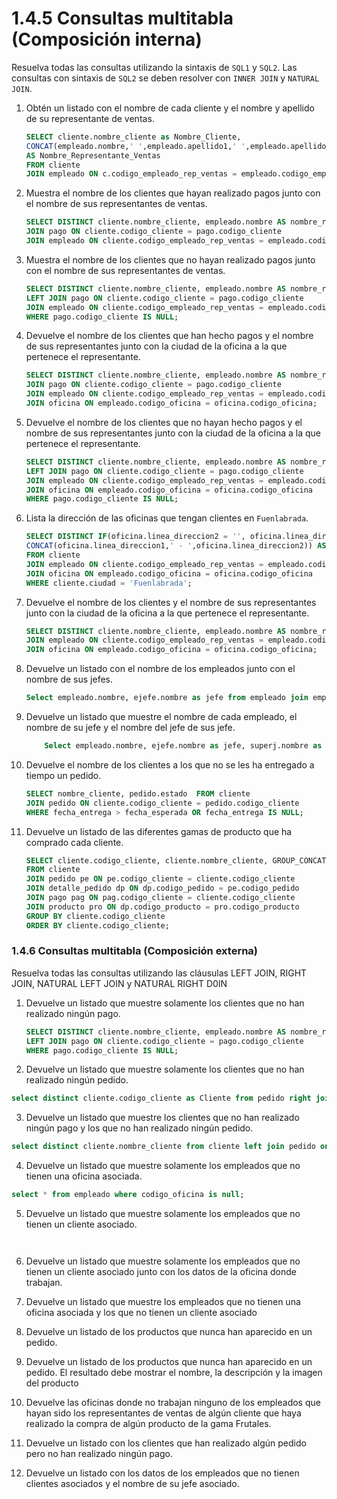 # 1.4.5 Consultas multitabla (Composición interna)

Resuelva todas las consultas utilizando la sintaxis de `SQL1` y `SQL2`. Las consultas con sintaxis de `SQL2` se deben resolver con `INNER JOIN` y `NATURAL JOIN`.

1. Obtén un listado con el nombre de cada cliente y el nombre y apellido de su representante de ventas.

    ```SQL
    SELECT cliente.nombre_cliente as Nombre_Cliente,
    CONCAT(empleado.nombre,' ',empleado.apellido1,' ',empleado.apellido2)
    AS Nombre_Representante_Ventas
    FROM cliente
    JOIN empleado ON c.codigo_empleado_rep_ventas = empleado.codigo_empleado;
    ```

2. Muestra el nombre de los clientes que hayan realizado pagos junto con el nombre de sus representantes de ventas.

    ```SQL
    SELECT DISTINCT cliente.nombre_cliente, empleado.nombre AS nombre_representante FROM cliente
    JOIN pago ON cliente.codigo_cliente = pago.codigo_cliente
    JOIN empleado ON cliente.codigo_empleado_rep_ventas = empleado.codigo_empleado;
    ```

3. Muestra el nombre de los clientes que no hayan realizado pagos junto con el nombre de sus representantes de ventas.

    ```SQL
    SELECT DISTINCT cliente.nombre_cliente, empleado.nombre AS nombre_representante FROM cliente
    LEFT JOIN pago ON cliente.codigo_cliente = pago.codigo_cliente
    JOIN empleado ON cliente.codigo_empleado_rep_ventas = empleado.codigo_empleado
    WHERE pago.codigo_cliente IS NULL;
    ```

4. Devuelve el nombre de los clientes que han hecho pagos y el nombre de sus representantes junto con la ciudad de la oficina a la que pertenece el representante.

    ```SQL
    SELECT DISTINCT cliente.nombre_cliente, empleado.nombre AS nombre_representante, oficina.ciudad FROM cliente 
    JOIN pago ON cliente.codigo_cliente = pago.codigo_cliente
    JOIN empleado ON cliente.codigo_empleado_rep_ventas = empleado.codigo_empleado
    JOIN oficina ON empleado.codigo_oficina = oficina.codigo_oficina;
    ```

5. Devuelve el nombre de los clientes que no hayan hecho pagos y el nombre de sus representantes junto con la ciudad de la oficina a la que pertenece el representante.

    ```SQL
    SELECT DISTINCT cliente.nombre_cliente, empleado.nombre AS nombre_representante, oficina.ciudad FROM cliente 
    LEFT JOIN pago ON cliente.codigo_cliente = pago.codigo_cliente
    JOIN empleado ON cliente.codigo_empleado_rep_ventas = empleado.codigo_empleado
    JOIN oficina ON empleado.codigo_oficina = oficina.codigo_oficina
    WHERE pago.codigo_cliente IS NULL;
    ```

6. Lista la dirección de las oficinas que tengan clientes en `Fuenlabrada`.

    ```SQL
    SELECT DISTINCT IF(oficina.linea_direccion2 = '', oficina.linea_direccion1,
    CONCAT(oficina.linea_direccion1,' - ',oficina.linea_direccion2)) AS direccion_oficina
    FROM cliente
    JOIN empleado ON cliente.codigo_empleado_rep_ventas = empleado.codigo_empleado
    JOIN oficina ON empleado.codigo_oficina = oficina.codigo_oficina
    WHERE cliente.ciudad = 'Fuenlabrada';
    ```

7. Devuelve el nombre de los clientes y el nombre de sus representantes junto con la ciudad de la oficina a la que pertenece el representante.

    ```SQL
    SELECT DISTINCT cliente.nombre_cliente, empleado.nombre AS nombre_representante, oficina.ciudad FROM cliente 
    JOIN empleado ON cliente.codigo_empleado_rep_ventas = empleado.codigo_empleado
    JOIN oficina ON empleado.codigo_oficina = oficina.codigo_oficina;
    ```

8. Devuelve un listado con el nombre de los empleados junto con el nombre de sus jefes.

    ```SQL
    Select empleado.nombre, ejefe.nombre as jefe from empleado join empleado ejefe on empleado.codigo_jefe = ejefe.codigo_empleado;
    ```

9. Devuelve un listado que muestre el nombre de cada empleado, el nombre de su jefe y el nombre del jefe de sus jefe.

    ```SQL
        Select empleado.nombre, ejefe.nombre as jefe, superj.nombre as Superjefe from empleado join empleado ejefe on empleado.codigo_jefe = ejefe.codigo_empleado join emplead
    ```

10. Devuelve el nombre de los clientes a los que no se les ha entregado a tiempo un pedido.

    ```SQL
    SELECT nombre_cliente, pedido.estado  FROM cliente
    JOIN pedido ON cliente.codigo_cliente = pedido.codigo_cliente
    WHERE fecha_entrega > fecha_esperada OR fecha_entrega IS NULL;
    ```

11. Devuelve un listado de las diferentes gamas de producto que ha comprado cada cliente.

    ```SQL
    SELECT cliente.codigo_cliente, cliente.nombre_cliente, GROUP_CONCAT(DISTINCT pro.gama SEPARATOR ', ') AS gamas_producto 
    FROM cliente
    JOIN pedido pe ON pe.codigo_cliente = cliente.codigo_cliente
    JOIN detalle_pedido dp ON dp.codigo_pedido = pe.codigo_pedido
    JOIN pago pag ON pag.codigo_cliente = cliente.codigo_cliente
    JOIN producto pro ON dp.codigo_producto = pro.codigo_producto
    GROUP BY cliente.codigo_cliente
    ORDER BY cliente.codigo_cliente;
    ```

### 1.4.6 Consultas multitabla (Composición externa) 
Resuelva todas las consultas utilizando las cláusulas LEFT JOIN, RIGHT JOIN, NATURAL LEFT JOIN y NATURAL RIGHT D0IN 

1. Devuelve un listado que muestre solamente los clientes que no han realizado ningún pago. 
    ```SQL
    SELECT DISTINCT cliente.nombre_cliente, empleado.nombre AS nombre_representante FROM cliente
    LEFT JOIN pago ON cliente.codigo_cliente = pago.codigo_cliente
    WHERE pago.codigo_cliente IS NULL;
    ```

2. Devuelve un listado que muestre solamente los clientes que no han realizado ningún pedido. 
```SQL
select distinct cliente.codigo_cliente as Cliente from pedido right join cliente on pedido.codigo_cliente = cliente.codigo_cliente  WHERE pedido.codigo_cliente IS NULL;
   ```


3. Devuelve un listado que muestre los clientes que no han realizado ningún pago y los que no han realizado ningún pedido. 

```SQL
select distinct cliente.nombre_cliente from cliente left join pedido on cliente.codigo_cliente = pedido.codigo_cliente left join pago on cliente.codigo_cliente = pago.codigo_cliente where pedido.codigo_cliente is null and pago.codigo_cliente is null;
   ```


4. Devuelve un listado que muestre solamente los empleados que no tienen una oficina asociada. 

```SQL
select * from empleado where codigo_oficina is null;
   ```



5. Devuelve un listado que muestre solamente los empleados que no tienen un cliente asociado. 


```SQL



   ```


6. Devuelve un listado que muestre solamente los empleados que no tienen un cliente asociado junto con los datos de la oficina donde trabajan. 

7. Devuelve un listado que muestre los empleados que no tienen una oficina asociada y los que no tienen un cliente asociado 

8. Devuelve un listado de los productos que nunca han aparecido en un pedido. 


9. Devuelve un listado de los productos que nunca han aparecido en un pedido. El resultado debe mostrar el nombre, la descripción y la imagen del producto 

10. Devuelve las oficinas donde no trabajan ninguno de los empleados que hayan sido los representantes de ventas de algún cliente que haya realizado la compra de algún producto de la gama Frutales. 

11. Devuelve un listado con los clientes que han realizado algún pedido pero no han realizado ningún pago. 

12. Devuelve un listado con los datos de los empleados que no tienen clientes asociados y el nombre de su jefe asociado.